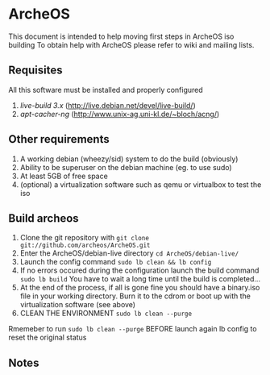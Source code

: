 ArcheOS
=======

This document is intended to help moving first steps in ArcheOS iso building
To obtain help with ArcheOS please refer to wiki and mailing lists.

Requisites
----------

All this software must be installed and properly configured

   1. *live-build 3.x* (http://live.debian.net/devel/live-build/)
   2. *apt-cacher-ng* (http://www.unix-ag.uni-kl.de/~bloch/acng/)

Other requirements
------------------

   1. A working debian (wheezy/sid) system to do the build (obviously)
   2. Ability to be superuser on the debian machine (eg. to use sudo)
   3. At least 5GB of free space
   4. (optional) a virtualization software such as qemu or virtualbox to test the iso

Build archeos
-------------
   1. Clone the git repository with
      `git clone git://github.com/archeos/ArcheOS.git`
   2. Enter the ArcheOS/debian-live directory
      `cd ArcheOS/debian-live/`
   3. Launch the config command
      `sudo lb clean && lb config`
   4. If no errors occured during the configuration launch the build command
      `sudo lb build`
      You have to wait a long time until the build is completed...
   5. At the end of the process, if all is gone fine you should have a 
      binary.iso file in your working directory. Burn it to the cdrom
      or boot up with the virtualization software (see above)
   6. CLEAN THE ENVIRONMENT
      `sudo lb clean --purge`

Rmemeber to run `sudo lb clean --purge` BEFORE launch again lb config to reset the 
original status

Notes
-----   



